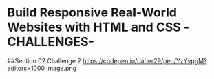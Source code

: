 # Build Responsive Real-World Websites with HTML and CSS -CHALLENGES-

##Section 02 Challenge 2
https://codepen.io/daher29/pen/YzYvpgM?editors=1000
image.png
